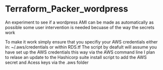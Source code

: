 # Terraform_Packer_wordpress
An experiment to see if a wordpress AMI can be made as automatically as possible 
some user intervention is needed becuase of the way the secrets work

To make it work simply ensure that you specifiy your AWS credentials either in:
~/.aws/credentials
or within RDS.tf
The script by deafult will assume you have set up the AWS credentials this way via the AWS command line 
I plan to relase an update to the Hashicorp suite install script to add the AWS secret and Acess keys via the .aws folder

